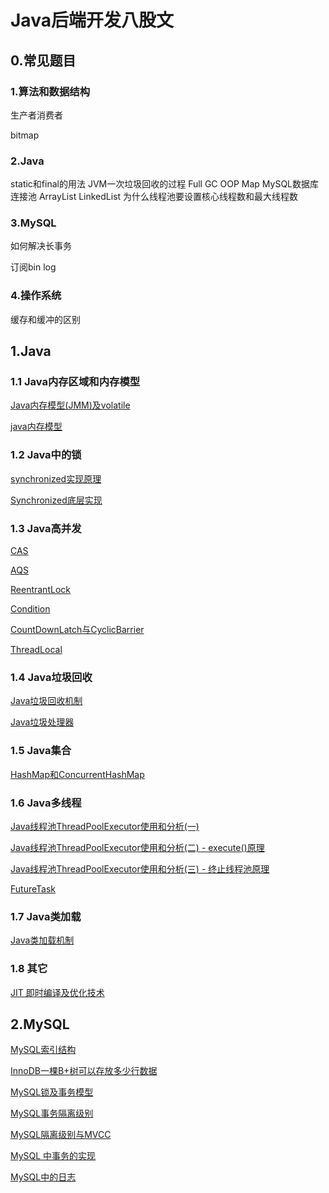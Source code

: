 # Java后端开发八股文

## 0.常见题目

### 1.算法和数据结构

生产者消费者

bitmap

### 2.Java

static和final的用法
JVM一次垃圾回收的过程
Full GC
OOP Map
MySQL数据库连接池
ArrayList
LinkedList
为什么线程池要设置核心线程数和最大线程数

### 3.MySQL

如何解决长事务

订阅bin log

### 4.操作系统

缓存和缓冲的区别

## 1.Java

### 1.1 Java内存区域和内存模型

[Java内存模型(JMM)及volatile](https://blog.csdn.net/javazejian/article/details/72772461)

[java内存模型](https://www.jianshu.com/p/d3fda02d4cae)

### 1.2 Java中的锁

[synchronized实现原理](https://blog.csdn.net/javazejian/article/details/72828483)

[Synchronized底层实现](https://www.jianshu.com/p/e2054351bd95)

### 1.3 Java高并发

[CAS](https://www.jianshu.com/p/fb6e91b013cc)

[AQS](https://silentao.com/2019/04/08/10016/)

[ReentrantLock](https://silentao.com/2020/05/29/10026/)

[Condition](https://silentao.com/2020/06/14/10027/)

[CountDownLatch与CyclicBarrier](https://silentao.com/2019/04/09/10015/)

[ThreadLocal](https://silentao.com/2019/04/13/10019/)

### 1.4 Java垃圾回收

[Java垃圾回收机制](https://silentao.com/2019/12/14/10022/)

[Java垃圾处理器](https://silentao.com/2019/12/14/10023/)

### 1.5 Java集合

[HashMap和ConcurrentHashMap](https://www.cnblogs.com/silyvin/p/9106609.html)

### 1.6 Java多线程

[Java线程池ThreadPoolExecutor使用和分析(一)](http://www.cnblogs.com/trust-freedom/p/6594270.html)

[Java线程池ThreadPoolExecutor使用和分析(二) - execute()原理](http://www.cnblogs.com/trust-freedom/p/6681948.html)

[Java线程池ThreadPoolExecutor使用和分析(三) - 终止线程池原理](http://www.cnblogs.com/trust-freedom/p/6693601.html)

[FutureTask](https://silentao.com/2020/05/19/10025/)

### 1.7 Java类加载

[Java类加载机制](https://juejin.cn/post/6844903564804882445)

### 1.8 其它

[JIT 即时编译及优化技术](https://juejin.cn/post/6844903630408155150)

## 2.MySQL

[MySQL索引结构](https://www.jianshu.com/p/a1420a2f5c4e)

[InnoDB一棵B+树可以存放多少行数据](https://zhuanlan.zhihu.com/p/336020315)

[MySQL锁及事务模型](https://t.hao0.me/mysql/2016/09/10/mysql-innodb-03-lock-and-transaction-model.html)

[MySQL事务隔离级别](https://www.cnblogs.com/shihaiming/p/11044740.html)

[MySQL隔离级别与MVCC](https://www.jianshu.com/p/db334404d909)

[MySQL 中事务的实现](https://draveness.me/mysql-transaction/)

[MySQL中的日志](https://www.linuxidc.com/Linux/2018-01/150614.htm)

